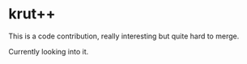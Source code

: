 # krut++

This is a code contribution, really interesting but quite hard to merge.

Currently looking into it.
